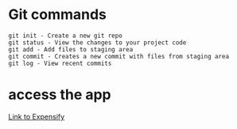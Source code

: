 # Git commands
```
git init - Create a new git repo
git status - View the changes to your project code
git add - Add files to staging area
git commit - Creates a new commit with files from staging area
git log - View recent commits
```

# access the app

[Link to Expensify](https://sv-expensify-app.herokuapp.com)
